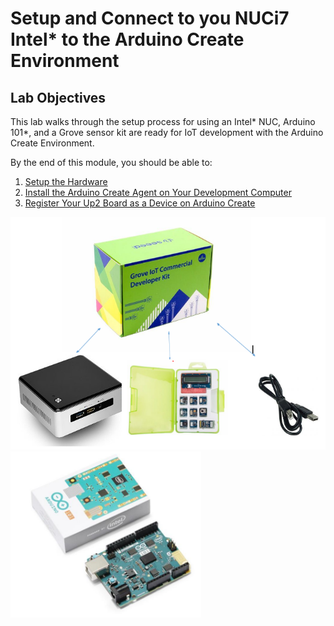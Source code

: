 # Setup and Connect to you NUCi7 Intel* to the Arduino Create Environment

## Lab Objectives
This lab walks through the setup process for using an Intel* NUC, Arduino 101*, and a Grove sensor kit are ready for IoT development with the Arduino Create Environment.

By the end of this module, you should be able to:
1. [Setup the Hardware](up2-setup-hardware.md)
2. [Install the Arduino Create Agent on Your Development Computer](setup-arduino-create-agent.md)
3. [Register Your Up2 Board as a Device on Arduino Create](nuc-register-device.md)

![](images/1.png)
![](images/2.png)
